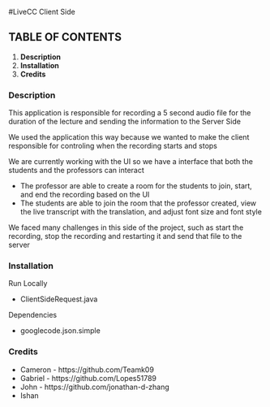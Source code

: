#LiveCC Client Side

<h2><b>TABLE OF CONTENTS</b></h2>
<ol>
<li><b>Description</b></li>
<li><b>Installation</b></li>
<!-- <li><b>How to Use</b></li> -->
<li><b>Credits</b></li>
</ol>

<h3>Description</h3>
 This application is responsible for recording a 5 second audio file for the duration of the lecture and sending the information to the Server Side
 
 We used the application this way because we wanted to make the client responsible for controling when the recording starts and stops
 
 We are currently working with the UI so we have a interface that both the students and the professors can interact
 <ul>
 <li>The professor are able to create a room for the students to join, start, and end the recording based on the UI</li>
 <li>The students are able to join the room that the professor created, view the live transcript with the translation, and adjust font size and font style</li>
 </ul>
 
 We faced many challenges in this side of the project, such as start the recording, stop the recording and restarting it and send that file to the server 
 
 <h3>Installation</h3>
 
 Run Locally
<ul>
<li>ClientSideRequest.java</li>
</ul>
Dependencies
<ul>
<li>googlecode.json.simple</li>
</ul>

<!--<h3>How to use</h3>
Professors are ment to -->


<h3>Credits</h3>
<ul>
<li>Cameron - https://github.com/Teamk09</li>
<li>Gabriel - https://github.com/Lopes51789</li>
<li>John - https://github.com/jonathan-d-zhang</li>
<li>Ishan</li>
</ul>
